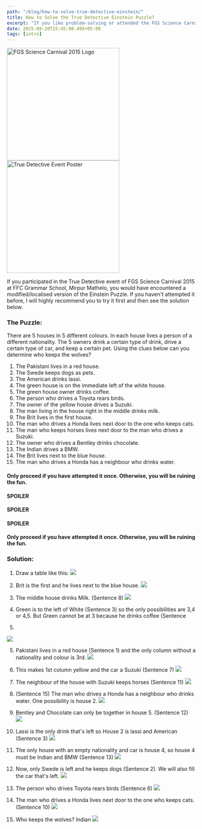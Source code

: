 ```yaml
---
path: "/blog/how-to-solve-true-detective-einstein/"
title: How to Solve the True Detective Einstein Puzzle?
excerpt: "If you like problem-solving or attended the FGS Science Carnival 2015, this is for you."
date: 2015-09-20T15:45:08.495+05:00
tags: [intro]
---
```


<img alt="FGS Science Carnival 2015 Logo" src="https://4.bp.blogspot.com/-FOkL9rh9T0o/Vf6DreiyB0I/AAAAAAAAuCc/eZph1RpFRxE/s1600/Science%2BCarnival%2BLogo%2BNice%2BBackground.png" style="height: 300px"/>

<img alt="True Detective Event Poster" src="https://2.bp.blogspot.com/-IRwxVL_AwYY/Vf6FIKi8hkI/AAAAAAAAuCk/t23rTzTL1hg/s1600/Slide4.PNG" style="height: 300px"/>

If you participated in the True Detective event of FGS Science Carnival 2015 at FFC Grammar School, Mirpur Mathelo, you would have encountered a modified/localised version of the Einstein Puzzle. If you haven't attempted it before, I will highly recommend you to try it first and then see the solution below.

### The Puzzle:

There are 5 houses in 5 different colours. In each house lives a person of a different nationality. The 5 owners drink a certain type of drink, drive a certain type of car, and keep a certain pet. Using the clues below can you determine who keeps the wolves?

1. The Pakistani lives in a red house.
2. The Swede keeps dogs as pets.
3. The American drinks lassi.
4. The green house is on the immediate left of the white house.
5. The green house owner drinks coffee.
6. The person who drives a Toyota rears birds.
7. The owner of the yellow house drives a Suzuki.
8. The man living in the house right in the middle drinks milk.
9. The Brit lives in the first house.
10. The man who drives a Honda lives next door to the one who keeps cats.
11. The man who keeps horses lives next door to the man who drives a Suzuki.
12. The owner who drives a Bentley drinks chocolate.
13. The Indian drives a BMW.
14. The Brit lives next to the blue house.
15. The man who drives a Honda has a neighbour who drinks water.

#### Only proceed if you have attempted it once. Otherwise, you will be ruining the fun.

#### SPOILER

#### SPOILER

#### SPOILER

#### Only proceed if you have attempted it once. Otherwise, you will be ruining the fun.

### Solution:

1. Draw a table like this:
   ![](https://2.bp.blogspot.com/-kD5q01-q3HQ/Vf5_mtBBHFI/AAAAAAAAuAo/E5PSmG0Q0Wk/s1600/Slide1.PNG)

2) Brit is the first and he lives next to the blue house.
   ![](https://2.bp.blogspot.com/-jnh3QkwkWJI/Vf5_raJMvRI/AAAAAAAAuBg/8oGlEBfkF-k/s1600/Slide2.PNG)

3. The middle house drinks Milk. (Sentence 8)
   ![](https://4.bp.blogspot.com/--uAKqK0f60Y/Vf5_rssIobI/AAAAAAAAuBk/H8izutbk_U4/s1600/Slide3.PNG)

4) Green is to the left of White (Sentence 3) so the only possibilities
   are 3,4 or 4,5. But Green cannot be at 3 because he drinks coffee (Sentence

5.

![](https://2.bp.blogspot.com/-sofnfwpKllI/Vf5_sILjHYI/AAAAAAAAuBs/jJc_6QeCU8w/s1600/Slide4.PNG)

5. Pakistani lives in a red house (Sentence 1) and the only column without a
   nationality and colour is 3rd.
   ![](https://4.bp.blogspot.com/-DdolP3-JirE/Vf5_s8Hyc5I/AAAAAAAAuB0/mTEuIMmAU9M/s1600/Slide5.PNG)

6) This makes 1st column yellow and the car a Suzuki (Sentence 7)
   ![](https://2.bp.blogspot.com/-pMK6Ca7Bq7Y/Vf5_tVCxHJI/AAAAAAAAuB8/vq8wQTPXWRo/s1600/Slide6.PNG)

7. The neighbour of the house with Suzuki keeps horses (Sentence 11)
   ![](https://4.bp.blogspot.com/-5-HUiHQIALs/Vf5_tzlBbzI/AAAAAAAAuCE/qbzzJGJ0TQ8/s1600/Slide7.PNG)

8) (Sentence 15) The man who drives a Honda has a neighbour who drinks water.
   One possibility is house 2.
   ![](https://2.bp.blogspot.com/-Yp-LTa4Sw14/Vf5_us6s6WI/AAAAAAAAuCI/lwiqPYtYtXk/s1600/Slide8.PNG)

9. Bentley and Chocolate can only be together in house 5. (Sentence 12)
   ![](https://1.bp.blogspot.com/-oZK3XsJprDE/Vf5_vjoksBI/AAAAAAAAuCQ/c54jvCCUaMo/s1600/Slide9.PNG)

10) Lassi is the only drink that's left so House 2 is lassi and American
    (Sentence 3)
    ![](https://2.bp.blogspot.com/-anwEacfxs-M/Vf5_nNcL3iI/AAAAAAAAuAs/0qAoyYzuxX8/s1600/Slide10.PNG)

11. The only house with an empty nationality and car is house 4, so house 4
    must be Indian and BMW (Sentence 13)
    ![](https://1.bp.blogspot.com/-Dh3X1uJqSdg/Vf5_nW_d3SI/AAAAAAAAuAw/00dR6nCnwto/s1600/Slide11.PNG)

12) Now, only Swede is left and he keeps dogs (Sentence 2). We will also fill
    the car that's left.
    ![](https://2.bp.blogspot.com/-x2PJZvrZQoY/Vf5_pFkavOI/AAAAAAAAuBA/VQC12jBC8_w/s1600/Slide12.PNG)

13. The person who drives Toyota rears birds (Sentence 6)
    ![](https://2.bp.blogspot.com/-sVG7dmpFUhM/Vf5_pJmkKbI/AAAAAAAAuBE/1aj1yDcLquY/s1600/Slide13.PNG)

14) The man who drives a Honda lives next door to the one who keeps cats.
    (Sentence 10)
    ![](https://2.bp.blogspot.com/-6KE5yJ9Li98/Vf5_qNq4IYI/AAAAAAAAuBM/91RX_-oehG8/s1600/Slide14.PNG)

15. Who keeps the wolves? Indian
    ![](https://4.bp.blogspot.com/-DbRntGUtxeQ/Vf5_q3d07bI/AAAAAAAAuBY/yyX9kCQ9Ne8/s1600/Slide15.PNG)
